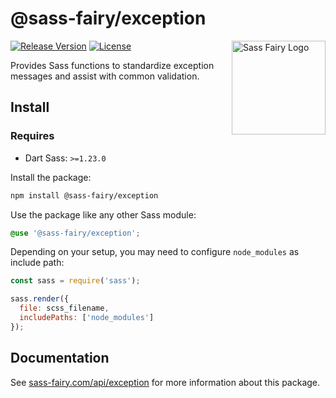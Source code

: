 # @sass-fairy/exception

<a href="https://sass-fairy.com/"><img src="https://sass-fairy.com/img/logo.svg" alt="Sass Fairy Logo" width="150" align="right" /></a>

[![Release Version](https://img.shields.io/npm/v/@sass-fairy/exception.svg)](https://www.npmjs.com/package/@sass-fairy/exception)
[![License](https://img.shields.io/badge/License-MIT-blue.svg)](https://opensource.org/licenses/MIT)

Provides Sass functions to standardize exception messages and assist with common validation.

## Install

### Requires

* Dart Sass: `>=1.23.0`

Install the package:

```bash
npm install @sass-fairy/exception
```

Use the package like any other Sass module:

```scss
@use '@sass-fairy/exception';
```

Depending on your setup, you may need to configure `node_modules` as include path:

```js
const sass = require('sass');

sass.render({
  file: scss_filename,
  includePaths: ['node_modules']
});
```


## Documentation

See [sass-fairy.com/api/exception](http://sass-fairy.com/api/exception) for more information about this package.
